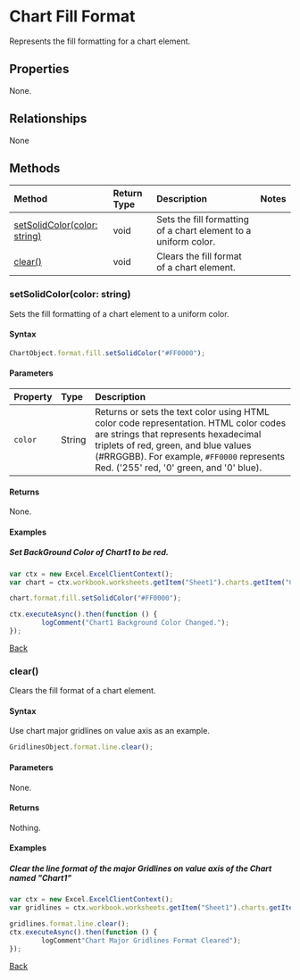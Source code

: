 # Chart Fill Format
Represents the fill formatting for a chart element.

## Properties
None.

## Relationships
None

## Methods

| Method     | Return Type    |Description|Notes  |
|:-----------------|:--------|:----------|:------|
|[setSolidColor(color: string)](#setsolidcolorcolor-string)|void |Sets the fill formatting of a chart element to a uniform color.
|[clear()](#clear)|void |Clears the fill format of a chart element.



### setSolidColor(color: string)

Sets the fill formatting of a chart element to a uniform color.

#### Syntax
```js
ChartObject.format.fill.setSolidColor("#FF0000");	
```

#### Parameters
| Property         | Type    |Description|
|:-----------------|:--------|:----------|
|`color`|String|Returns or sets the text color using HTML color code representation. HTML color codes are strings that represents hexadecimal triplets of red, green, and blue values (#RRGGBB). For example, `#FF0000` represents Red. ('255' red, '0' green, and '0' blue). |


#### Returns
None.

#### Examples

##### Set BackGround Color of Chart1 to be red.
```js
var ctx = new Excel.ExcelClientContext();
var chart = ctx.workbook.worksheets.getItem("Sheet1").charts.getItem("Chart1");	

chart.format.fill.setSolidColor("#FF0000");

ctx.executeAsync().then(function () {
		logComment("Chart1 Background Color Changed.");
});
```
[Back](#methods)

### clear()

Clears the fill format of a chart element.

#### Syntax
Use chart major gridlines on value axis as an example.
```js
GridlinesObject.format.line.clear();
```

#### Parameters
None.

#### Returns

Nothing.

#### Examples

##### Clear the line format of the major Gridlines on value axis of the Chart named "Chart1"

```js
var ctx = new Excel.ExcelClientContext();
var gridlines = ctx.workbook.worksheets.getItem("Sheet1").charts.getItem("Chart1").axes.valueaxis.majorGridlines;	

gridlines.format.line.clear();
ctx.executeAsync().then(function () {
		logComment"Chart Major Gridlines Format Cleared");
});
```
[Back](#methods)